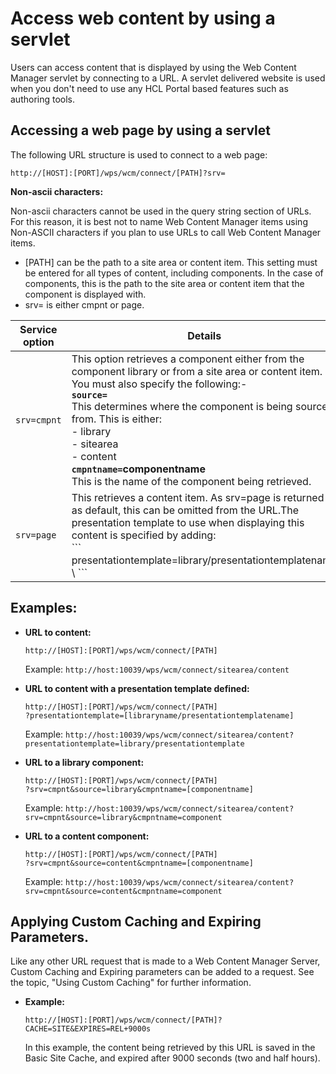 # Access web content by using a servlet

Users can access content that is displayed by using the Web Content Manager servlet by connecting to a URL. A servlet delivered website is used when you don't need to use any HCL Portal based features such as authoring tools.

## Accessing a web page by using a servlet

The following URL structure is used to connect to a web page:

```
http://[HOST]:[PORT]/wps/wcm/connect/[PATH]?srv=
```

**Non-ascii characters:**

Non-ascii characters cannot be used in the query string section of URLs. For this reason, it is best not to name Web Content Manager items using Non-ASCII characters if you plan to use URLs to call Web Content Manager items.

-   \[PATH\] can be the path to a site area or content item. This setting must be entered for all types of content, including components. In the case of components, this is the path to the site area or content item that the component is displayed with.
-   srv= is either cmpnt or page.

|Service option|Details|
|--------------|-------|
|`srv=cmpnt`|This option retrieves a component either from the component library or from a site area or content item. You must also specify the following:-  <br> **`source=`** <br> This determines where the component is being sourced from. This is either: <br>-   library <br>-   sitearea <br>-   content <br> **`cmpntname=`componentname** <br>This is the name of the component being retrieved.|
|`srv=page`|This retrieves a content item. As srv=page is returned as default, this can be omitted from the URL.The presentation template to use when displaying this content is specified by adding: <br> \``` <br> presentationtemplate=library/presentationtemplatename <br>\ ```|

## Examples:

-   **URL to content:**

    ```
    http://[HOST]:[PORT]/wps/wcm/connect/[PATH]
    ```

    Example: `http://host:10039/wps/wcm/connect/sitearea/content`

-   **URL to content with a presentation template defined:**

    ```
    http://[HOST]:[PORT]/wps/wcm/connect/[PATH]
    ?presentationtemplate=[libraryname/presentationtemplatename]
    ```

    Example: `http://host:10039/wps/wcm/connect/sitearea/content?presentationtemplate=library/presentationtemplate`

-   **URL to a library component:**

    ```
    http://[HOST]:[PORT]/wps/wcm/connect/[PATH]
    ?srv=cmpnt&source=library&cmpntname=[componentname]
    ```

    Example: `http://host:10039/wps/wcm/connect/sitearea/content?srv=cmpnt&source=library&cmpntname=component`

-   **URL to a content component:**

    ```
    http://[HOST]:[PORT]/wps/wcm/connect/[PATH]
    ?srv=cmpnt&source=content&cmpntname=[componentname]
    ```

    Example: `http://host:10039/wps/wcm/connect/sitearea/content?srv=cmpnt&source=content&cmpntname=component`


## Applying Custom Caching and Expiring Parameters.

Like any other URL request that is made to a Web Content Manager Server, Custom Caching and Expiring parameters can be added to a request. See the topic, "Using Custom Caching" for further information.

-   **Example:**

    ```
    http://[HOST]:[PORT]/wps/wcm/connect/[PATH]?CACHE=SITE&EXPIRES=REL+9000s
    ```

    In this example, the content being retrieved by this URL is saved in the Basic Site Cache, and expired after 9000 seconds \(two and half hours\).



